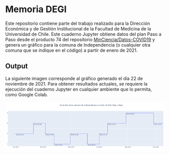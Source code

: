 # Memoria DEGI

Este repositorio contiene parte del trabajo realizado para la Dirección Económica y de Gestión Institucional de la Facultad de Medicina de la Universidad de Chile. Este cuaderno Jupyter obtiene datos del plan Paso a Paso desde el producto 74 del repositorio [MinCiencia/Datos-COVID19](https://github.com/MinCiencia/Datos-COVID19) y genera un gráfico para la comuna de Independencia (o cualquier otra comuna que se indique en el código) a partir de enero de 2021.

## Output

La siguiente imagen corresponde al gráfico generado el día 22 de noviembre de 2021. Para obtener resultados actuales, se requiere la ejecución del cuaderno Jupyter en cualquier ambiente que lo permita, como Google Colab.

![grafico.png](grafico.png)
